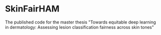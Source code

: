 # SkinFairHAM
The published code for the master thesis "Towards equitable deep learning in dermatology: Assessing lesion classification fairness across skin tones"

